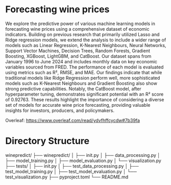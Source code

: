 # Forecasting wine prices

We explore the predictive power of various machine learning models in forecasting wine prices using a comprehensive dataset of economic indicators. Building on previous research that primarily utilized Lasso and Ridge regression models, we extend the analysis to include a wider range of models such as Linear Regression, K-Nearest Neighbours, Neural Networks, Support Vector Machines, Decision Trees, Random Forests, Gradient Boosting, XGBoost, LightGBM, and CatBoost. Our dataset spans from January 1996 to June 2024 and includes monthly data on key economic variables sourced from FRED. The performance of each model is evaluated using metrics such as R², RMSE, and MAE. Our findings indicate that while traditional models like Ridge Regression perform well, more sophisticated models such as K-Nearest Neighbours and Gradient Boosting also show strong predictive capabilities. Notably, the CatBoost model, after hyperparameter tuning, demonstrates significant potential with an R² score of 0.92763. These results highlight the importance of considering a diverse set of models for accurate wine price forecasting, providing valuable insights for investors, producers, and policymakers.

Overleaf: https://www.overleaf.com/read/ydvfhffcycdw#7b39fa

# Directory Structure


winepredict/
├── winepredict/
│ ├── init.py
│ ├── data_processing.py
│ ├── model_training.py
│ ├── model_evaluation.py
│ └── visualization.py
├── tests/
│ ├── init.py
│ ├── test_data_processing.py
│ ├── test_model_training.py
│ ├── test_model_evaluation.py
│ └── test_visualization.py
├── pyproject.toml
└── README.md

